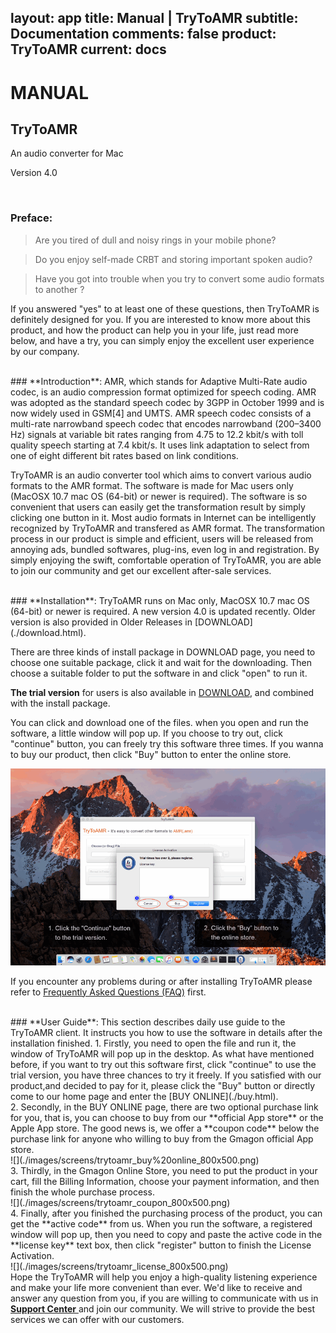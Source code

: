 layout: app
title: Manual | TryToAMR
subtitle: Documentation
comments: false
product: TryToAMR
current: docs
---

# MANUAL
## TryToAMR
An audio converter for Mac

Version 4.0


<br>

 ### **Preface**:

>Are you tired of dull and noisy rings in your mobile phone?

>Do you enjoy self-made CRBT and storing important spoken audio?

>Have you got into trouble when you try to convert some audio formats to another ?

  If you answered "yes" to at least one of these questions, then TryToAMR is definitely designed for you. If you are interested to know more about this product, and how the product can help you in your life, just read more below, and have a try, you can simply enjoy the excellent user experience by our company.

<br>
 ### **Introduction**:
AMR, which stands for Adaptive Multi-Rate audio codec, is an audio compression format optimized for speech coding. AMR was adopted as the standard speech codec by 3GPP in October 1999 and is now widely used in GSM[4] and UMTS. AMR speech codec consists of a multi-rate narrowband speech codec that encodes narrowband (200–3400 Hz) signals at variable bit rates ranging from 4.75 to 12.2 kbit/s with toll quality speech starting at 7.4 kbit/s. It uses link adaptation to select from one of eight different bit rates based on link conditions.

TryToAMR is an audio converter tool which aims to convert various audio formats to the AMR format. The software is made for Mac users only (MacOSX 10.7 mac OS (64-bit) or newer is required). The software is so convenient that users can easily get the transformation result by simply clicking one button in it. Most audio formats in Internet can be intelligently recognized by TryToAMR and transfered as AMR format. The transformation process in our product is simple and efficient, users will be released from annoying ads, bundled softwares, plug-ins, even log in and registration. By simply enjoying the swift, comfortable operation of TryToAMR, you are able to join our community and get our excellent after-sale services.  

<br>
### **Installation**:
TryToAMR runs on Mac only, MacOSX 10.7 mac OS (64-bit) or newer is required. A new version 4.0 is updated recently. Older version is also provided in Older Releases in [DOWNLOAD](./download.html). 

There are three kinds of install package in DOWNLOAD page, you need to choose one suitable package, click it and wait for the downloading. Then choose a suitable folder to put the software in and click "open" to run it.   

**The trial version** for users is also available in [DOWNLOAD](./download.html), and combined with the install package.


 You can click and download one of the files. when you open and run the software, a little window will pop up. If you choose to try out, click "continue" button, you can freely try this software three times. If you wanna to buy our product, then click "Buy" button to enter the online store. 

![](./images/screens/trytoamr_trialversion_800x500.png) 

If you encounter any problems during or after installing TryToAMR please refer to [Frequently Asked Questions (FAQ)](./faq.html) first.


<br>
### **User Guide**:
This section describes daily use guide to the TryToAMR client. It instructs you how to use the software in details after the installation finished.
1. Firstly, you need to open the file and run it, the window of TryToAMR will pop up in the desktop. As what have mentioned before, if you want to try out this software first, click "continue" to use the trial version, you have three chances to try it freely. If you satisfied with our product,and decided to pay for it, please click the "Buy" button or directly come to our home page and enter the [BUY ONLINE](./buy.html).
<br>
2. Secondly, in the BUY ONLINE page, there are two optional purchase link for you, that is, you can choose to buy from our **official App store** or the Apple App store. The good news is, we offer a **coupon code** below the purchase link for anyone who willing to buy from the Gmagon official App store. 
<br>
![](./images/screens/trytoamr_buy%20online_800x500.png) 
<br>
3. Thirdly, in the Gmagon Online Store, you need to put the product in your cart, fill the Billing Information, choose your payment information, and then finish the whole purchase process.
<br>
![](./images/screens/trytoamr_coupon_800x500.png) 
<br>
4. Finally, after you finished the purchasing process of the product, you can get the **active code** from us. When you run the software, a registered window will pop up, then you need to copy and paste the active code in the **license key** text box, then click "register" button to finish the License Activation.
<br>
![](./images/screens/trytoamr_license_800x500.png)  
<br>
Hope the TryToAMR will help you enjoy a high-quality listening experience and make your life more convenient than ever. We'd like to receive and answer any question from you, if you are willing to communicate with us in <a href="https://gitter.im/Gmagon/support" target="_blank"> <strong>Support Center</strong> </a> and join our community. We will strive to provide the best services we can offer with our customers. 
